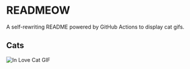# READMEOW

A self-rewriting README powered by GitHub Actions to display cat gifs.

## Cats

![In Love Cat GIF](https://media3.giphy.com/media/MDJ9IbxxvDUQM/200.gif?cid=9acd02dadk8w3wo8viwta7gguba6c500fra0qulyrmsdk04u&ep=v1_gifs_search&rid=200.gif&ct=g)
